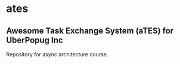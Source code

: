 # ates
## Awesome Task Exchange System (aTES) for UberPopug Inc

Repository for async architecture course.
